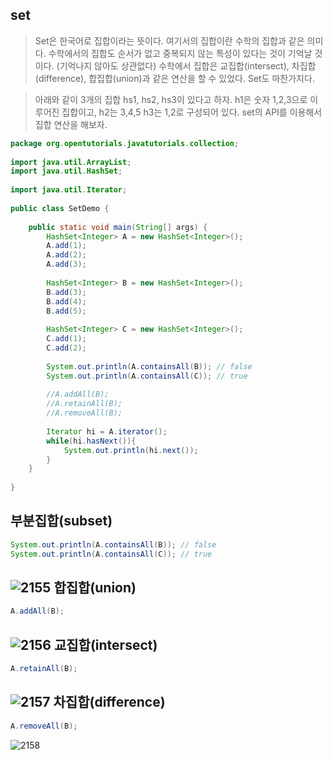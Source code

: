 set
-
> Set은 한국어로 집합이라는 뜻이다. 여기서의 집합이란 수학의 집합과 같은 의미다. 수학에서의 집합도 순서가 없고 중복되지 않는 특성이 있다는 것이 기억날 것이다. (기억나지 않아도 상관없다) 수학에서 집합은 교집합(intersect), 차집합(difference), 합집합(union)과 같은 연산을 할 수 있었다. Set도 마찬가지다.

> 아래와 같이 3개의 집합 hs1, hs2, hs3이 있다고 하자. h1은 숫자 1,2,3으로 이루어진 집합이고, h2는 3,4,5 h3는 1,2로 구성되어 있다. set의 API를 이용해서 집합 연산을 해보자.
```java
package org.opentutorials.javatutorials.collection;
 
import java.util.ArrayList;
import java.util.HashSet;
 
import java.util.Iterator;
 
public class SetDemo {
 
    public static void main(String[] args) {
        HashSet<Integer> A = new HashSet<Integer>();
        A.add(1);
        A.add(2);
        A.add(3);
         
        HashSet<Integer> B = new HashSet<Integer>();
        B.add(3);
        B.add(4);
        B.add(5);
         
        HashSet<Integer> C = new HashSet<Integer>();
        C.add(1);
        C.add(2);
         
        System.out.println(A.containsAll(B)); // false
        System.out.println(A.containsAll(C)); // true
         
        //A.addAll(B);
        //A.retainAll(B);
        //A.removeAll(B);
         
        Iterator hi = A.iterator();
        while(hi.hasNext()){
            System.out.println(hi.next());
        }
    }
 
}
```
부분집합(subset)
-
```java
System.out.println(A.containsAll(B)); // false
System.out.println(A.containsAll(C)); // true
```
![2155](https://user-images.githubusercontent.com/23206749/53145261-dee5e480-35e2-11e9-89ae-8c10e976c5f5.png)
합집합(union)
-
```java
A.addAll(B);
```
![2156](https://user-images.githubusercontent.com/23206749/53145263-df7e7b00-35e2-11e9-9b5a-cfd517f21025.png)
교집합(intersect)
-
```java
A.retainAll(B);
```
![2157](https://user-images.githubusercontent.com/23206749/53145264-df7e7b00-35e2-11e9-8018-dbe365646f4a.png)
차집합(difference)
-
```java
A.removeAll(B);
```
![2158](https://user-images.githubusercontent.com/23206749/53145265-df7e7b00-35e2-11e9-9394-018c4bed841f.png)

